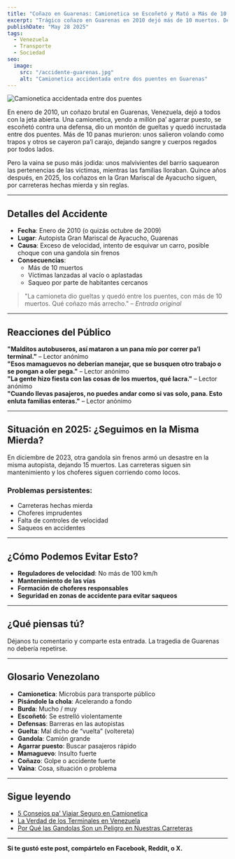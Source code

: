 ```yaml
---
title: "Coñazo en Guarenas: Camionetica se Escoñetó y Mató a Más de 10 Panas"
excerpt: "Trágico coñazo en Guarenas en 2010 dejó más de 10 muertos. Detalles del accidente, saqueos, y por qué sigue la vaina igual en 2025."
publishDate: "May 28 2025"
tags:
  - Venezuela
  - Transporte
  - Sociedad
seo:
  image:
    src: "/accidente-guarenas.jpg"
    alt: "Camionetica accidentada entre dos puentes en Guarenas"
---
```


![Camionetica accidentada entre dos puentes](/accidente-guarenas.jpg)

En enero de 2010, un coñazo brutal en Guarenas, Venezuela, dejó a todos con la jeta abierta. Una camionetica, yendo a millón pa’ agarrar puesto, se escoñetó contra una defensa, dio un montón de gueltas y quedó incrustada entre dos puentes. Más de 10 panas murieron: unos salieron volando como trapos y otros se cayeron pa’l carajo, dejando sangre y cuerpos regados por todos lados.

Pero la vaina se puso más jodida: unos malvivientes del barrio saquearon las pertenencias de las víctimas, mientras las familias lloraban. Quince años después, en 2025, los coñazos en la Gran Mariscal de Ayacucho siguen, por carreteras hechas mierda y sin reglas.

---

## Detalles del Accidente

- **Fecha**: Enero de 2010 (o quizás octubre de 2009)
- **Lugar**: Autopista Gran Mariscal de Ayacucho, Guarenas
- **Causa**: Exceso de velocidad, intento de esquivar un carro, posible choque con una gandola sin frenos
- **Consecuencias**:
  - Más de 10 muertos
  - Víctimas lanzadas al vacío o aplastadas
  - Saqueo por parte de habitantes cercanos

> "La camioneta dio gueltas y quedó entre los puentes, con más de 10 muertos. Qué coñazo más arrecho." – *Entrada original*

---

## Reacciones del Público

**"Malditos autobuseros, así mataron a un pana mío por correr pa’l terminal."** – Lector anónimo  
**"Esos mamaguevos no deberían manejar, que se busquen otro trabajo o se pongan a oler pega."** – Lector anónimo  
**"La gente hizo fiesta con las cosas de los muertos, qué lacra."** – Lector anónimo  
**"Cuando llevas pasajeros, no puedes andar como si vas solo, pana. Esto enluta familias enteras."** – Lector anónimo  

---

## Situación en 2025: ¿Seguimos en la Misma Mierda?

En diciembre de 2023, otra gandola sin frenos armó un desastre en la misma autopista, dejando 15 muertos. Las carreteras siguen sin mantenimiento y los choferes siguen corriendo como locos.

### Problemas persistentes:

- Carreteras hechas mierda  
- Choferes imprudentes  
- Falta de controles de velocidad  
- Saqueos en accidentes

---

## ¿Cómo Podemos Evitar Esto?

- **Reguladores de velocidad**: No más de 100 km/h  
- **Mantenimiento de las vías**  
- **Formación de choferes responsables**  
- **Seguridad en zonas de accidente para evitar saqueos**

---

## ¿Qué piensas tú?

Déjanos tu comentario y comparte esta entrada. La tragedia de Guarenas no debería repetirse.

---

## Glosario Venezolano

- **Camionetica**: Microbús para transporte público  
- **Pisándole la chola**: Acelerando a fondo  
- **Burda**: Mucho / muy  
- **Escoñetó**: Se estrelló violentamente  
- **Defensas**: Barreras en las autopistas  
- **Guelta**: Mal dicho de “vuelta” (voltereta)  
- **Gandola**: Camión grande  
- **Agarrar puesto**: Buscar pasajeros rápido  
- **Mamaguevo**: Insulto fuerte  
- **Coñazo**: Golpe o accidente fuerte  
- **Vaina**: Cosa, situación o problema

---

## Sigue leyendo

- [5 Consejos pa’ Viajar Seguro en Camionetica](#)  
- [La Verdad de los Terminales en Venezuela](#)  
- [Por Qué las Gandolas Son un Peligro en Nuestras Carreteras](#)

---

**Si te gustó este post, compártelo en Facebook, Reddit, o X.**
